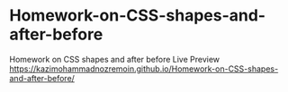 # Homework-on-CSS-shapes-and-after-before
Homework on CSS shapes and after before
Live Preview
https://kazimohammadnozremoin.github.io/Homework-on-CSS-shapes-and-after-before/
